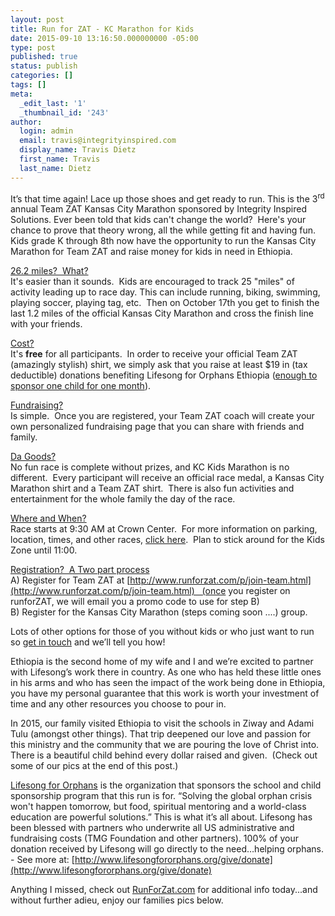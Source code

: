 ```yaml
---
layout: post
title: Run for ZAT - KC Marathon for Kids
date: 2015-09-10 13:16:50.000000000 -05:00
type: post
published: true
status: publish
categories: []
tags: []
meta:
  _edit_last: '1'
  _thumbnail_id: '243'
author:
  login: admin
  email: travis@integrityinspired.com
  display_name: Travis Dietz
  first_name: Travis
  last_name: Dietz
---
```

It’s that time again! Lace up those shoes and get ready to run. This is the 3<sup>rd</sup> annual Team ZAT Kansas City Marathon sponsored by Integrity Inspired Solutions. Ever been told that kids can't change the world?  Here's your chance to prove that theory wrong, all the while getting fit and having fun.  Kids grade K through 8th now have the opportunity to run the Kansas City Marathon for Team ZAT and raise money for kids in need in Ethiopia.

<u>26.2 miles?  What?</u><br>
It's easier than it sounds.  Kids are encouraged to track 25 "miles" of activity leading up to race day. This can include running, biking, swimming, playing soccer, playing tag, etc.  Then on October 17th you get to finish the last 1.2 miles of the official Kansas City Marathon and cross the finish line with your friends.

<u>Cost?</u><br>
It's **free** for all participants.  In order to receive your official Team ZAT (amazingly stylish) shirt, we simply ask that you raise at least $19 in (tax deductible) donations benefiting Lifesong for Orphans Ethiopia ([enough to sponsor one child for one month](http://www.zatproject.com/sponsor-a-child/?unsponsored=1)).

<u>Fundraising?</u><br>
Is simple.  Once you are registered, your Team ZAT coach will create your own personalized fundraising page that you can share with friends and family.

<u>Da Goods?</u><br>
No fun race is complete without prizes, and KC Kids Marathon is no different.  Every participant will receive an official race medal, a Kansas City Marathon shirt and a Team ZAT shirt.  There is also fun activities and entertainment for the whole family the day of the race.

<u>Where and When?</u><br>
Race starts at 9:30 AM at Crown Center.  For more information on parking, location, times, and other races, [click here](http://www.sportkc.org/marathon/register/kids-marathon/).  Plan to stick around for the Kids Zone until 11:00.

<u>Registration?  A Two part process</u><br>
A) Register for Team ZAT at [http://www.runforzat.com/p/join-team.html](http://www.runforzat.com/p/join-team.html)   (once you register on runforZAT, we will email you a promo code to use for step B)<br>
B) Register for the Kansas City Marathon (steps coming soon ....)
group.

Lots of other options for those of you without kids or who just want to run so [get in touch](mailto:shondadietz@gmail.com) and we’ll tell you how!

Ethiopia is the second home of my wife and I and we’re excited to partner with Lifesong’s work there in country. As one who has held these little ones in his arms and who has seen the impact of the work being done in Ethiopia, you have my personal guarantee that this work is worth your investment of time and any other resources you choose to pour in.

In 2015, our family visited Ethiopia to visit the schools in Ziway and Adami Tulu (amongst other things). That trip deepened our love and passion for this ministry and the community that we are pouring the love of Christ into. There is a beautiful child behind every dollar raised and given.  (Check out some of our pics at the end of this post.)

[Lifesong for Orphans](http://www.lifesongfororphans.org/) is the organization that sponsors the school and child sponsorship program that this run is for. “Solving the global orphan crisis won't happen tomorrow, but food, spiritual mentoring and a world-class education are powerful solutions.” This is what it’s all about. Lifesong has been blessed with partners who underwrite all US administrative and fundraising costs (TMG Foundation and other partners). 100% of your donation received by Lifesong will go directly to the need…helping orphans. - See more at: [http://www.lifesongfororphans.org/give/donate](http://www.lifesongfororphans.org/give/donate)

Anything I missed, check out [RunForZat.com](http://www.runforzat.com) for additional info today...and without further adieu, enjoy our families pics below.
